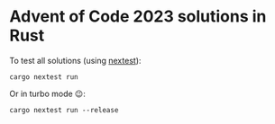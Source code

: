 # Advent of Code 2023 solutions in Rust

To test all solutions (using [nextest](https://nexte.st/)):
```shell
cargo nextest run
```

Or in turbo mode 😉:
```shell
cargo nextest run --release
```
